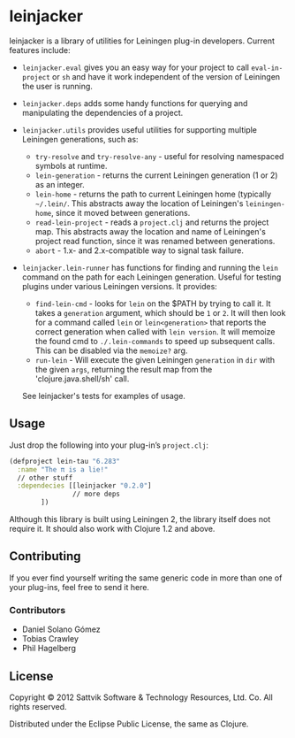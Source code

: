 # leinjacker

leinjacker is a library of utilities for Leiningen plug-in developers.  Current features include:

* `leinjacker.eval` gives you an easy way for your project to call `eval-in-project` or `sh` 
  and have it work independent of the version of Leiningen the user is running.

* `leinjacker.deps` adds some handy functions for querying and manipulating the dependencies 
  of a project.

* `leinjacker.utils` provides useful utilities for supporting multiple Leiningen generations,
  such as:
   
  * `try-resolve` and `try-resolve-any` - useful for resolving namespaced symbols at
    runtime.
  * `lein-generation` - returns the current Leiningen generation (1 or 2) as an integer.
  * `lein-home` - returns the path to current Leiningen home (typically `~/.lein/`. This
    abstracts away the location of Leiningen's `leiningen-home`, since it moved between
    generations.
  * `read-lein-project` - reads a `project.clj` and returns the project map. This
    abstracts away the location and name of Leiningen's project read function, 
    since it was renamed between generations.
  * `abort` - 1.x- and 2.x-compatible way to signal task failure.

* `leinjacker.lein-runner` has functions for finding and running the `lein` command on the
  path for each Leiningen generation. Useful for testing plugins under various Leiningen
  versions. It provides:
   
  * `find-lein-cmd` - looks for `lein` on the $PATH by trying to call it. It takes a 
    `generation` argument, which should be `1` or `2`. It will then look for a command
    called `lein` or `lein<generation>` that reports the correct generation when called
    with `lein version`. It will memoize the found cmd to `./.lein-commands` to speed
    up subsequent calls. This can be disabled via the `memoize?` arg.
  * `run-lein` - Will execute the given Leiningen `generation` in `dir` with the given 
    `args`, returning the result map from the 'clojure.java.shell/sh' call.
   
  See leinjacker's tests for examples of usage.
   
## Usage

Just drop the following into your plug-in’s `project.clj`:

````clojure
(defproject lein-tau "6.283"
  :name "The π is a lie!"
  // other stuff
  :dependecies [[leinjacker "0.2.0"]
                // more deps
		])
````

Although this library is built using Leiningen 2, the library itself does not require it.  It should also work with Clojure 1.2 and above.

## Contributing

If you ever find yourself writing the same generic code in more than one of your plug-ins, feel free to send it here. 

### Contributors

* Daniel Solano Gómez
* Tobias Crawley
* Phil Hagelberg

## License

Copyright © 2012 Sattvik Software & Technology Resources, Ltd. Co.
All rights reserved.

Distributed under the Eclipse Public License, the same as Clojure.
